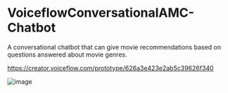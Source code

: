 # VoiceflowConversationalAMC-Chatbot
A conversational chatbot that can give movie recommendations based on questions answered about movie genres.

https://creator.voiceflow.com/prototype/626a3e423e2ab5c39626f340

![image](https://user-images.githubusercontent.com/98916620/182512534-30efc758-7d28-4c0f-bfc8-fd261e87f25f.png)

